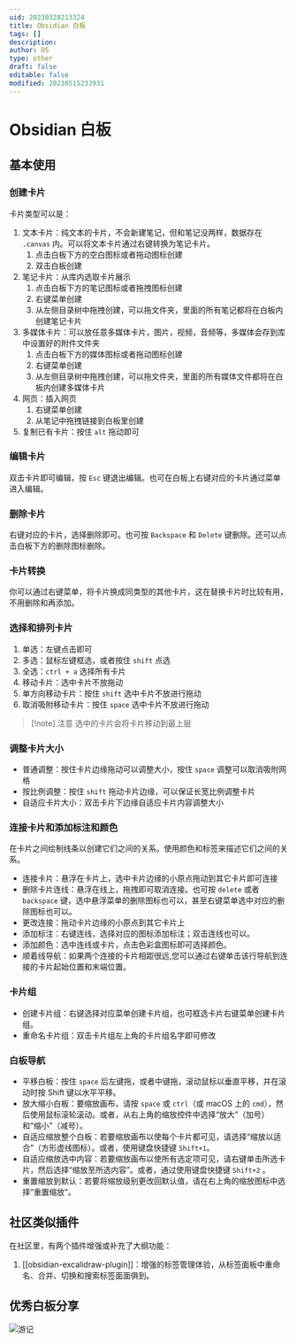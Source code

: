 ```yaml
---
uid: 20230328213324
title: Obsidian 白板
tags: []
description: 
author: OS
type: other
draft: false
editable: false
modified: 20230515233931
---
```


# Obsidian 白板

## 基本使用

### 创建卡片

卡片类型可以是：

1. 文本卡片：纯文本的卡片，不会新建笔记，但和笔记没两样，数据存在 `.canvas` 内。可以将文本卡片通过右键转换为笔记卡片。
	1. 点击白板下方的空白图标或者拖动图标创建
	2. 双击白板创建
2. 笔记卡片：从库内选取卡片展示
	1. 点击白板下方的笔记图标或者拖拽图标创建
	2. 右键菜单创建
	3. 从左侧目录树中拖拽创建，可以拖文件夹，里面的所有笔记都将在白板内创建笔记卡片
3. 多媒体卡片：可以放任意多媒体卡片，图片，视频，音频等，多媒体会存到库中设置好的附件文件夹
	1. 点击白板下方的媒体图标或者拖动图标创建
	2. 右键菜单创建
	3. 从左侧目录树中拖拽创建，可以拖文件夹，里面的所有媒体文件都将在白板内创建多媒体卡片
4. 网页：插入网页
	1. 右键菜单创建
	2. 从笔记中拖拽链接到白板里创建
5. 复制已有卡片：按住 `alt` 拖动即可

### 编辑卡片

双击卡片即可编辑，按 `Esc` 键退出编辑。也可在白板上右键对应的卡片通过菜单进入编辑。

### 删除卡片

右键对应的卡片，选择删除即可。也可按 `Backspace` 和 `Delete` 键删除。还可以点击白板下方的删除图标删除。

### 卡片转换

你可以通过右键菜单，将卡片换成同类型的其他卡片，这在替换卡片时比较有用，不用删除和再添加。

### 选择和排列卡片

1. 单选：左键点击即可
2. 多选：鼠标左键框选，或者按住 `shift` 点选
3. 全选：`ctrl + a` 选择所有卡片
4. 移动卡片：选中卡片不放拖动
5. 单方向移动卡片：按住 `shift` 选中卡片不放进行拖动
6. 取消吸附移动卡片：按住 `space` 选中卡片不放进行拖动

> [!note] 注意
> 选中的卡片会将卡片移动到最上层

### 调整卡片大小

- 普通调整：按住卡片边缘拖动可以调整大小，按住 `space` 调整可以取消吸附网格
- 按比例调整：按住 `shift` 拖动卡片边缘，可以保证长宽比例调整卡片
- 自适应卡片大小：双击卡片下边缘自适应卡片内容调整大小

### 连接卡片和添加标注和颜色

在卡片之间绘制线条以创建它们之间的关系。使用颜色和标签来描述它们之间的关系。

- 连接卡片：悬浮在卡片上，选中卡片边缘的小原点拖动到其它卡片即可连接
- 删除卡片连线：悬浮在线上，拖拽即可取消连接。也可按 `delete` 或者 `backspace` 键，选中悬浮菜单的删除图标也可以，甚至右键菜单选中对应的删除图标也可以。
- 更改连接：拖动卡片边缘的小原点到其它卡片上
- 添加标注：右键连线，选择对应的图标添加标注；双击连线也可以。
- 添加颜色：选中连线或卡片，点击色彩盒图标即可选择颜色。
- 顺着线导航：如果两个连接的卡片相距很远,您可以通过右键单击该行导航到连接的卡片起始位置和末端位置。

### 卡片组

- 创建卡片组：右键选择对应菜单创建卡片组，也可框选卡片右键菜单创建卡片组。
- 重命名卡片组：双击卡片组左上角的卡片组名字即可修改

### 白板导航

- 平移白板：按住 `space` 后左键拖，或者中键拖，滚动鼠标以垂直平移，并在滚动时按 Shift 键以水平平移。
- 放大缩小白板：要缩放画布，请按 `space` 或 `ctrl`（或 macOS 上的 `cmd`），然后使用鼠标滚轮滚动。或者，从右上角的缩放控件中选择“放大”（加号）和“缩小”（减号）。
- 自适应缩放整个白板：若要缩放画布以使每个卡片都可见，请选择“缩放以适合”（方形虚线图标）。或者，使用键盘快捷键 `Shift+1`。
- 自适应缩放选中内容：若要缩放画布以使所有选定项可见，请右键单击所选卡片，然后选择“缩放至所选内容”。或者，通过使用键盘快捷键 `Shift+2` 。
- 重置缩放到默认：若要将缩放级别更改回默认值，请在右上角的缩放图标中选择“重置缩放”。

## 社区类似插件

在社区里，有两个插件增强或补充了大纲功能：

1. [[obsidian-excalidraw-plugin]]：增强的标签管理体验，从标签面板中重命名、合并、切换和搜索标签面面俱到。

## 优秀白板分享

![游记]( https://cdn.pkmer.cn/images/20230429182931.png)